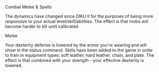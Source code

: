 <div class="mw-parser-output"><p>Combat Melee &amp; Spells
</p><p>The dynamics have changed since DIKU II for the purposes of being more responsive to your actual level/skill/abilities. The effect is that mobs will become harder to kill until calibrated.
</p><p>Melee
</p><p>Your dexterity defense is lowered by the armor you're wearing and will show in the status command.
Skills have been added to the game in order to train in equipment types: soft leather, hard leather, chain, and plate.
The effect is that combined with your strength - your effective dexterity is lowered.
</p></div>